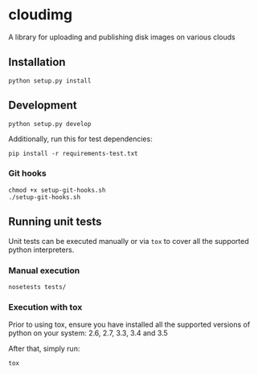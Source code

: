 # cloudimg
A library for uploading and publishing disk images on various clouds

## Installation

`python setup.py install`

## Development

`python setup.py develop`

Additionally, run this for test dependencies:

`pip install -r requirements-test.txt`

### Git hooks

```
chmod +x setup-git-hooks.sh
./setup-git-hooks.sh
```

## Running unit tests

Unit tests can be executed manually or via `tox` to cover all the supported
python interpreters.

### Manual execution

`nosetests tests/`

### Execution with tox

Prior to using tox, ensure you have installed all the supported versions of
python on your system:
	2.6, 2.7, 3.3, 3.4 and 3.5

After that, simply run:

`tox`
